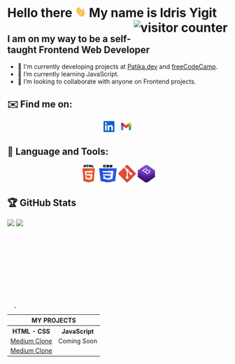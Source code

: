 # Hello there <img src="assets/hello gif.webp" width="25" height="25"> My name is Idris Yigit <img src="https://visitor-badge.laobi.icu/badge?page_id=idrisyigit.idrisyigit" alt="visitor counter" align="right">

## I am on my way to be a self-taught Frontend Web Developer
- 🔭 I'm currently developing projects at <a href=https://www.patika.dev/tr>Patika.dev</a> and <a href=https://www.freecodecamp.org/learn>freeCodeCamp</a>.
- 🌱 I’m currently learning JavaScript.
- 💞️ I’m looking to collaborate with anyone on Frontend projects.

## ✉️ Find me on:
<p align="center">
    <a style="margin-right:10px" href="https://www.linkedin.com/in/yigitmustu/" target="_blank"><img src="./assets/linkedin.png" width=25 height=25></a>
    <a href="mailto:idrisyigitm@gmail.com" target="_blank"><img src="./assets/gmail.png" width=25 height=25></a>
</p>

## 🧰 Language and Tools:
<p align="center">
    <a href="https://html.com/" target="_blank"><img src="./assets/HTML5.svg" width=40 height=40></a>
    <a href="https://en.wikipedia.org/wiki/CSS" target="_blank"><img src="./assets/CSS3.svg" width=40 height=40></a>
    <a href="https://git-scm.com/" target="_blank"><img src="./assets/git.svg" width=40 height=40></a>
    <a href="https://getbootstrap.com/" target="_blank"><img src="./assets/bootstrap.logo.png" width=40 height=40></a>
</p>

## :trophy: GitHub Stats
<div>
<a href="https://github-readme-stats.vercel.app/api?username=idrisyigit&theme=vision-friendly-dark">
  <img style="height: 100%; max-height:200px; min-height:200px; align="left" src="https://github-readme-stats.vercel.app/api?username=idrisyigit&count_private=true&show_icons=true&theme=vision-friendly-dark" />
</a>
<a href="https://github-readme-stats.vercel.app/api/top-langs/?username=idrisyigit&hide=php&theme=vision-friendly-dark">
  <img style="height: 100%; max-height:200px; min-height:200px; align="left" src="https://github-readme-stats.vercel.app/api/top-langs/?username=idrisyigit&hide=php&theme=vision-friendly-dark" />
</a>
</div>

<div align='center'>
<table>
  <tr>
      <th colspan="2">MY PROJECTS</th>
  </tr>
  <tr > 
      <th>HTML - CSS</th>
      <th>JavaScript</th>    
  </tr>

  <tr style="text-align:center;">
    <td><a href="https://github.com/idrisyigit/Medium-Clone" target="_blank">Medium Clone</a></td>
    <td>Coming Soon</td>
  </tr>
    <tr style="text-align:center;">
    <td><a href="https://github.com/idrisyigit/Medium-Clone" target="_blank">Medium Clone</a></td>
  </tr>
  
</table>
</div>

<!---
idrisyigit/idrisyigit is a ✨ special ✨ repository because its `README.md` (this file) appears on your GitHub profile.
You can click the Preview link to take a look at your changes.
--->
